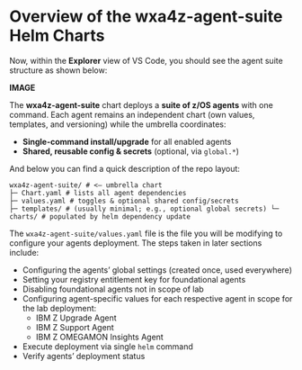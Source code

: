 # Overview of the wxa4z-agent-suite Helm Charts

Now, within the **Explorer** view of VS Code, you should see the agent suite structure as shown below:

**IMAGE**


The **wxa4z-agent-suite** chart deploys a **suite of z/OS agents** with one command. Each agent remains an independent chart (own values, templates, and versioning) while the umbrella coordinates:

* **Single-command install/upgrade** for all enabled agents
* **Shared, reusable config & secrets** (optional, via `global.*`)


And below you can find a quick description of the repo layout:
```
wxa4z-agent-suite/ # <— umbrella chart
├─ Chart.yaml # lists all agent dependencies
├─ values.yaml # toggles & optional shared config/secrets
├─ templates/ # (usually minimal; e.g., optional global secrets) └─ charts/ # populated by helm dependency update
```

The `wxa4z-agent-suite/values.yaml` file is the file you will be modifying to configure your agents deployment. The steps taken in later sections include:

- Configuring the agents’ global settings (created once, used everywhere)
- Setting your registry entitlement key for foundational agents
- Disabling foundational agents not in scope of lab
- Configuring agent-specific values for each respective agent in scope for the lab deployment:
    - IBM Z Upgrade Agent
    - IBM Z Support Agent
    - IBM Z OMEGAMON Insights Agent
- Execute deployment via single `helm` command
- Verify agents’ deployment status